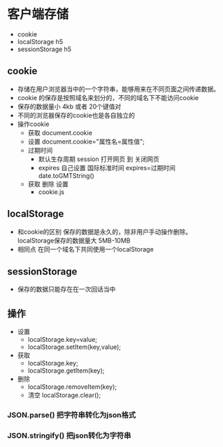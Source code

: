 # 客户端存储
  * cookie
  * localStorage   h5
  * sessionStorage    h5
## cookie
  * 存储在用户浏览器当中的一个字符串，能够用来在不同页面之间传递数据。
  * cookie 的保存是按照域名来划分的，不同的域名下不能访问cookie
  * 保存的数据量小  4kb 或者 20个键值对
  * 不同的浏览器保存的cookie也是各自独立的
  * 操作cookie
    * 获取 document.cookie
    * 设置  document.cookie="属性名=属性值";
    * 过期时间
      * 默认生存周期  session   打开网页 到 关闭网页
      * expires  自己设置  国际标准时间  expires=过期时间   date.toGMTString()
    * 获取  删除  设置
      * cookie.js
## localStorage
  * 和cookie的区别   保存的数据是永久的，除非用户手动操作删除。  localStorage保存的数据量大 5MB-10MB
  * 相同点  在同一个域名下共同使用一个localStorage
## sessionStorage
  * 保存的数据只能存在在一次回话当中
## 操作
  * 设置
    * localStorage.key=value;
    * localStorage.setItem(key,value);
  * 获取
    * localStorage.key;
    * localStorage.getItem(key);
  * 删除
    * localStorage.removeItem(key);
    * 清空  localStorage.clear();

### JSON.parse()    把字符串转化为json格式
### JSON.stringify()      把json转化为字符串
